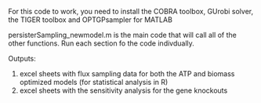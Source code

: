 For this code to work, you need to install the COBRA toolbox, GUrobi solver, the TIGER toolbox and OPTGPsampler for MATLAB

persisterSampling_newmodel.m is the main code that will call all of the other functions. 
Run each section fo the code indivdually. 

Outputs: 
1. excel sheets with flux sampling data for both the ATP and biomass optimized models (for statistical analysis in R)
2. excel sheets with the sensitivity analysis for the gene knockouts
